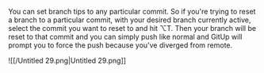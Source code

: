 You can set branch tips to any particular commit. So if you're trying to reset a branch to a particular commit, with your desired branch currently active, select the commit you want to reset to and hit ⌥T. Then your branch will be reset to that commit and you can simply push like normal and GitUp will prompt you to force the push because you've diverged from remote.

![[/Untitled 29.png|Untitled 29.png]]